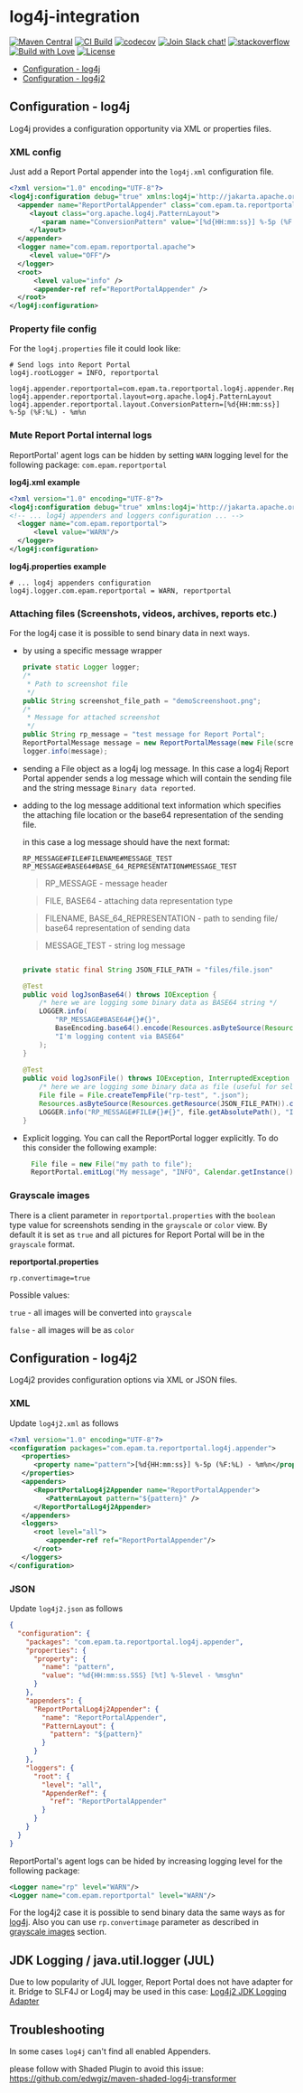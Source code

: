 # log4j-integration
[![Maven Central](https://img.shields.io/maven-central/v/com.epam.reportportal/logger-java-log4j.svg?label=Maven%20Central)](https://search.maven.org/search?q=g:%22com.epam.reportportal%22%20AND%20a:%22logger-java-log4j%22)
[![CI Build](https://github.com/reportportal/logger-java-log4j/actions/workflows/ci.yml/badge.svg)](https://github.com/reportportal/logger-java-log4j/actions/workflows/ci.yml)
[![codecov](https://codecov.io/gh/reportportal/logger-java-log4j/branch/develop/graph/badge.svg?token=iEy7fURz1P)](https://codecov.io/gh/reportportal/logger-java-log4j)
[![Join Slack chat!](https://reportportal-slack-auto.herokuapp.com/badge.svg)](https://reportportal-slack-auto.herokuapp.com)
[![stackoverflow](https://img.shields.io/badge/reportportal-stackoverflow-orange.svg?style=flat)](http://stackoverflow.com/questions/tagged/reportportal)
[![Build with Love](https://img.shields.io/badge/build%20with-❤%EF%B8%8F%E2%80%8D-lightgrey.svg)](http://reportportal.io?style=flat)
[![License](https://img.shields.io/badge/License-Apache%202.0-blue.svg)](https://opensource.org/licenses/Apache-2.0)

* [Configuration - log4j](https://github.com/reportportal/logger-java-log4j#configuration---log4j)
* [Configuration - log4j2](https://github.com/reportportal/logger-java-log4j#configuration---log4j2)


## Configuration - log4j

Log4j provides a configuration opportunity via XML or properties files.

### XML config 
Just add a Report Portal appender into the `log4j.xml` configuration file.
```xml
<?xml version="1.0" encoding="UTF-8"?>
<log4j:configuration debug="true" xmlns:log4j='http://jakarta.apache.org/log4j/'>
  <appender name="ReportPortalAppender" class="com.epam.ta.reportportal.log4j.appender.ReportPortalAppender">
     <layout class="org.apache.log4j.PatternLayout">
        <param name="ConversionPattern" value="[%d{HH:mm:ss}] %-5p (%F:%L) - %m%n"/>
     </layout>
  </appender>
  <logger name="com.epam.reportportal.apache">
     <level value="OFF"/>
  </logger>
  <root>
      <level value="info" />
      <appender-ref ref="ReportPortalAppender" />
  </root>
</log4j:configuration>
```

### Property file config 

For the `log4j.properties` file it could look like:
```properties
# Send logs into Report Portal
log4j.rootLogger = INFO, reportportal

log4j.appender.reportportal=com.epam.ta.reportportal.log4j.appender.ReportPortalAppender
log4j.appender.reportportal.layout=org.apache.log4j.PatternLayout
log4j.appender.reportportal.layout.ConversionPattern=[%d{HH:mm:ss}] %-5p (%F:%L) - %m%n
```

### Mute Report Portal internal logs
ReportPortal' agent logs can be hidden by setting `WARN` logging level for the following package: `com.epam.reportportal`

**log4j.xml example**
```xml
<?xml version="1.0" encoding="UTF-8"?>
<log4j:configuration debug="true" xmlns:log4j='http://jakarta.apache.org/log4j/'>
<!-- ... log4j appenders and loggers configuration ... -->
  <logger name="com.epam.reportportal">
      <level value="WARN"/>
  </logger>
</log4j:configuration>

```

**log4j.properties example**
```properties
# ... log4j appenders configuration
log4j.logger.com.epam.reportportal = WARN, reportportal
```

### Attaching files (Screenshots, videos, archives, reports etc.)
For the log4j case it is possible to send binary data in next ways.

* by using a specific message wrapper

  ```java
  private static Logger logger;
  /*
   * Path to screenshot file
   */
  public String screenshot_file_path = "demoScreenshoot.png";
  /*
   * Message for attached screenshot
   */
  public String rp_message = "test message for Report Portal";
  ReportPortalMessage message = new ReportPortalMessage(new File(screenshot_file_path), rp_message);
  logger.info(message);
  ```
* sending a File object as a log4j log message. In this case a log4j Report Portal appender sends a log message which will contain the sending file and the string message `Binary data reported`.

* adding to the log message additional text information which specifies the attaching file location or the base64 representation of the sending file.
  
  in this case a log message should have the next format:

  ```
  RP_MESSAGE#FILE#FILENAME#MESSAGE_TEST
  RP_MESSAGE#BASE64#BASE_64_REPRESENTATION#MESSAGE_TEST
  ```
  > RP_MESSAGE - message header  
  
  > FILE, BASE64 - attaching data representation type  
                                                                                                                                                                                                                                                                                                                                                                       
  > FILENAME, BASE_64_REPRESENTATION - path to sending file/ base64 representation of sending data  
                                                                                                                                                                                                                                                                                                                                                                                                                                                                                                                                                                                                                                                                                                                                                                                                                                                                                                                                                                                                                                                                                                                                                                                                                                                                                                                                                                                                                                                                                                                                                                                                       
  > MESSAGE_TEST - string log message

  ```java
  
  private static final String JSON_FILE_PATH = "files/file.json"
  
  @Test
  public void logJsonBase64() throws IOException {
      /* here we are logging some binary data as BASE64 string */
      LOGGER.info(
          "RP_MESSAGE#BASE64#{}#{}",
          BaseEncoding.base64().encode(Resources.asByteSource(Resources.getResource(JSON_FILE_PATH)).read()),
          "I'm logging content via BASE64"
      );
  }
      
  @Test
  public void logJsonFile() throws IOException, InterruptedException {
      /* here we are logging some binary data as file (useful for selenium) */
      File file = File.createTempFile("rp-test", ".json");
      Resources.asByteSource(Resources.getResource(JSON_FILE_PATH)).copyTo(Files.asByteSink(file));
      LOGGER.info("RP_MESSAGE#FILE#{}#{}", file.getAbsolutePath(), "I'm logging content via temp file");
  }
  ```

* Explicit logging. You can call the ReportPortal logger explicitly. To do this consider the following example:
  ```java
    File file = new File("my path to file");
    ReportPortal.emitLog("My message", "INFO", Calendar.getInstance().getTime(), file);
  ```
  
### Grayscale images
There is a client parameter in `reportportal.properties` with the `boolean` type value for screenshots sending in the `grayscale` or 
`color` view. By default it is set as `true` and all pictures for Report Portal will be in the `grayscale` format.

**reportportal.properties**
```properties
rp.convertimage=true
```

 Possible values:
 
`true` - all images will be converted into `grayscale`

`false` - all images will be as `color`

## Configuration - log4j2

Log4j2 provides configuration options via XML or JSON files.
 
### XML
Update `log4j2.xml` as follows

```xml
<?xml version="1.0" encoding="UTF-8"?>
<configuration packages="com.epam.ta.reportportal.log4j.appender">
   <properties>
      <property name="pattern">[%d{HH:mm:ss}] %-5p (%F:%L) - %m%n</property>
   </properties>
   <appenders>
      <ReportPortalLog4j2Appender name="ReportPortalAppender">
         <PatternLayout pattern="${pattern}" />
      </ReportPortalLog4j2Appender>
   </appenders>
   <loggers>
      <root level="all">
         <appender-ref ref="ReportPortalAppender"/>
      </root>
   </loggers>
</configuration>
```    
 
### JSON
Update `log4j2.json` as follows
```JSON
{
  "configuration": {
    "packages": "com.epam.ta.reportportal.log4j.appender",
    "properties": {
      "property": {
        "name": "pattern",
        "value": "%d{HH:mm:ss.SSS} [%t] %-5level - %msg%n"
      }
    },
    "appenders": {
      "ReportPortalLog4j2Appender": {
        "name": "ReportPortalAppender",
        "PatternLayout": {
          "pattern": "${pattern}"
        }
      }
    },
    "loggers": {
      "root": {
        "level": "all",
        "AppenderRef": {
          "ref": "ReportPortalAppender"
        }
      }
    }
  }
}
```
ReportPortal's agent logs can be hided by increasing logging level for the following package:
```xml
<Logger name="rp" level="WARN"/>
<Logger name="com.epam.reportportal" level="WARN"/>
```

For the log4j2 case it is possible to send binary data the same ways as for [log4j](#attaching-files-screenshots-videos-archives-reports-etc).
Also you can use `rp.convertimage` parameter as described in [grayscale images](#grayscale-images) section.

## JDK Logging / java.util.logger (JUL)
Due to low popularity of JUL logger, Report Portal does not have adapter for it. Bridge to SLF4J or Log4j may be used in this case: 
[Log4j2 JDK Logging Adapter](https://logging.apache.org/log4j/2.0/log4j-jul/index.html)

## Troubleshooting

In some cases `log4j` can't find all enabled Appenders.

please follow with Shaded Plugin to avoid this issue: 
https://github.com/edwgiz/maven-shaded-log4j-transformer
